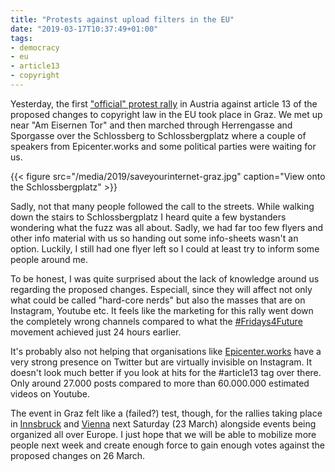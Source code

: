 ```yaml
---
title: "Protests against upload filters in the EU"
date: "2019-03-17T10:37:49+01:00"
tags:
- democracy
- eu
- article13
- copyright
---
```


Yesterday, the first ["official" protest
rally](https://savetheinternet.info/demos) in Austria against article
13 of the proposed changes to copyright law in the EU took place in
Graz. We met up near "Am Eisernen Tor" and then marched through
Herrengasse and Sporgasse over the Schlossberg to Schlossbergplatz
where a couple of speakers from Epicenter.works and some political
parties were waiting for us.

{{< figure src="/media/2019/saveyourinternet-graz.jpg" caption="View onto the Schlossbergplatz" >}}

Sadly, not that many people followed the call to the streets. While
walking down the stairs to Schlossbergplatz I heard quite a few
bystanders wondering what the fuzz was all about.  Sadly, we had far
too few flyers and other info material with us so handing out some
info-sheets wasn't an option. Luckily, I still had one flyer left so I
could at least try to inform some people around me.

To be honest, I was quite surprised about the lack of knowledge around
us regarding the proposed changes. Especiall, since they will affect
not only what could be called "hard-core nerds" but also the masses
that are on Instagram, Youtube etc. It feels like the marketing for
this rally went down the completely wrong channels compared to what
the [#Fridays4Future](https://fridaysforfuture.org/) movement achieved
just 24 hours earlier.

It's probably also not helping that organisations like
[Epicenter.works](https://epicenter.works/) have a very strong
presence on Twitter but are virtually invisible on Instagram. It
doesn't look much better if you look at hits for the
#article13 tag over there. Only around 27.000 posts compared to more
than 60.000.000 estimated videos on Youtube.

The event in Graz felt like a (failed?) test, though, for the rallies
taking place in [Innsbruck](https://epicenter.works/event/1741) and
[Vienna](https://epicenter.works/event/1699) next Saturday (23 March)
alongside events being organized all over Europe. I just hope that we
will be able to mobilize more people next week and create enough force
to gain enough votes against the proposed changes on 26 March.
